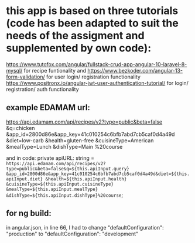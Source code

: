 # this app is based on three tutorials (code has been adapted to suit the needs of the assigment and supplemented by own code):
https://www.tutofox.com/angular/fullstack-crud-app-angular-10-laravel-8-mysql/ for recipe funtionality and
https://www.bezkoder.com/angular-13-form-validation/ for user login/ registration functionality
https://www.positronx.io/angular-jwt-user-authentication-tutorial/ for login/ registration/ auth functionality



## example EDAMAM url:

 https://api.edamam.com/api/recipes/v2?type=public&beta=false
 &q=chicken
 &app_id=2800d86e&app_key=41c010254c6bfb7abd7cb5caf0d4a49d
 &diet=low-carb
 &health=gluten-free
 &cuisineType=American
 &mealType=Lunch
 &dishType=Main
 %20course

and in code:
  private apiURL: string = `https://api.edamam.com/api/recipes/v2?type=public&beta=false&q=${this.apiInput.query}
  &app_id=2800d86e&app_key=41c010254c6bfb7abd7cb5caf0d4a49d&diet=${this.apiInput.diet}
  &health=${this.apiInput.health}
  &cuisineType=${this.apiInput.cuisineType}
  &mealType=${this.apiInput.mealType}
  &dishType=${this.apiInput.dishType}%20course`;
  

## for ng build:
in angular.json, in line 66, I had to change 
   "defaultConfiguration": "production"   to  "defaultConfiguration": "development"  